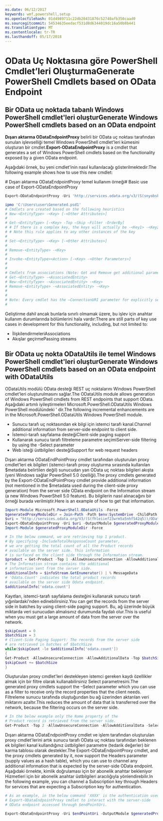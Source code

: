 ```yaml
---
ms.date: 06/12/2017
keywords: wmf,powershell,setup
ms.openlocfilehash: 01d4989711c22db20431876c52740afb350caad0
ms.sourcegitcommit: 54534635eedacf531d8d6344019dc16a50b8b441
ms.translationtype: MT
ms.contentlocale: tr-TR
ms.lasthandoff: 05/17/2018
---
```

# <a name="generate-powershell-cmdlets-based-on-odata-endpoint"></a><span data-ttu-id="cd765-102">OData Uç Noktasına göre PowerShell Cmdlet’leri Oluşturma</span><span class="sxs-lookup"><span data-stu-id="cd765-102">Generate PowerShell Cmdlets based on OData Endpoint</span></span>
<a name="generate-windows-powershell-cmdlets-based-on-an-odata-endpoint"></a><span data-ttu-id="cd765-103">Bir OData uç noktada tabanlı Windows PowerShell cmdlet'leri oluştur</span><span class="sxs-lookup"><span data-stu-id="cd765-103">Generate Windows PowerShell cmdlets based on an OData endpoint</span></span>
--------------------------------------------------------------

<span data-ttu-id="cd765-104">**Dışarı aktarma ODataEndpointProxy** belirli bir OData uç noktası tarafından sunulan işlevselliği temel Windows PowerShell cmdlet'leri kümesini oluşturan bir cmdlet.</span><span class="sxs-lookup"><span data-stu-id="cd765-104">**Export-ODataEndpointProxy** is a cmdlet that generates a set of Windows PowerShell cmdlets based on the functionality exposed by a given OData endpoint.</span></span>

<span data-ttu-id="cd765-105">Aşağıdaki örnek, bu yeni cmdlet'inin nasıl kullanılacağı gösterilmektedir:</span><span class="sxs-lookup"><span data-stu-id="cd765-105">The following example shows how to use this new cmdlet:</span></span>

<span data-ttu-id="cd765-106">\# Dışarı aktarma ODataEndpointProxy temel kullanım örneği</span><span class="sxs-lookup"><span data-stu-id="cd765-106">\# Basic use case of Export-ODataEndpointProxy</span></span>

```powershell
Export-ODataEndpointProxy -Uri 'http://services.odata.org/v3/(S(snyobsk1hhutkb2yulwldgf1))/odata/odata.svc' -OutputModule C:\Users\user\Generated.psd1

ipmo 'C:\Users\user\Generated.psd1'
# Cmdlets are created based on the following heuristics
# New-<EntityType> -<Key> [-<Other Attributes>]
#
# Get-<EntityType> [-<Key> -Top –Skip –Filter -OrderBy]
# # If there is a complex key, the keys will actually be -<Key1> -<Key2>…
# # Note this rule applies to any other instances of the key
#
# Set-<EntityType> -<Key> [-<Other Attributes>]
#
# Remove-<EntityType> -<Key>
#
# Invoke-<EntityType><Action> [-<Key> -<Other Parameters>]
#
#
# Cmdlets from associations (Note: Get and Remove get additional parameter sets)
# Get-<EntityType> -<AssociatedEntity>
# New-<EntityType> -<AssociatedEntity> -<Key>
# Remove-<EntityType> -<AssociatedEntity> -<Key>
#
#
# Note: Every cmdlet has the –ConnectionURI parameter for explicitly setting the URI of the endpoint. This normally uses the same address that you gave the Export-ODataEndpointProxy cmdlet, but can be overridden in this fashion for the sake of similar endpoints.
#
```

<span data-ttu-id="cd765-107">Geliştirme dahil ancak bunlarla sınırlı olmamak üzere, bu işlev için anahtar kullanım durumlarında bölümlerini hala vardır:</span><span class="sxs-lookup"><span data-stu-id="cd765-107">There are still parts of key use cases in development for this functionality, including, but not limited to:</span></span>
-   <span data-ttu-id="cd765-108">İlişkilendirmeleri</span><span class="sxs-lookup"><span data-stu-id="cd765-108">Associations</span></span>
-   <span data-ttu-id="cd765-109">Akışlar geçirme</span><span class="sxs-lookup"><span data-stu-id="cd765-109">Passing streams</span></span>

<a name="generate-windows-powershell-cmdlets-based-on-an-odata-endpoint-with-odatautils"></a><span data-ttu-id="cd765-110">Bir OData uç nokta ODataUtils ile temel Windows PowerShell cmdlet'leri oluştur</span><span class="sxs-lookup"><span data-stu-id="cd765-110">Generate Windows PowerShell cmdlets based on an OData endpoint with ODataUtils</span></span>
------------------------------------------------------------------------------
<span data-ttu-id="cd765-111">ODataUtils modülü OData desteği REST uç noktalarını Windows PowerShell cmdlet'leri oluşturulmasını sağlar.</span><span class="sxs-lookup"><span data-stu-id="cd765-111">The ODataUtils module allows generation of Windows PowerShell cmdlets from REST endpoints that support OData.</span></span> <span data-ttu-id="cd765-112">Aşağıdaki artımlı iyileştirmeleri Microsoft.PowerShell.ODataUtils Windows PowerShell modülündeki ' dir.</span><span class="sxs-lookup"><span data-stu-id="cd765-112">The following incremental enhancements are in the Microsoft.PowerShell.ODataUtils Windows PowerShell module.</span></span>
-   <span data-ttu-id="cd765-113">Sunucu tarafı uç noktasından ek bilgi için istemci tarafı kanal.</span><span class="sxs-lookup"><span data-stu-id="cd765-113">Channel additional information from server-side endpoint to client side.</span></span>
-   <span data-ttu-id="cd765-114">İstemci-tarafı sayfalama desteği</span><span class="sxs-lookup"><span data-stu-id="cd765-114">Client-side paging support</span></span>
-   <span data-ttu-id="cd765-115">Kullanarak sunucu tarafı filtreleme parametre seçimi</span><span class="sxs-lookup"><span data-stu-id="cd765-115">Server-side filtering by using the -Select parameter</span></span>
-   <span data-ttu-id="cd765-116">Web isteği üstbilgileri desteği</span><span class="sxs-lookup"><span data-stu-id="cd765-116">Support for web request headers</span></span>

<span data-ttu-id="cd765-117">Dışarı aktarma ODataEndPointProxy cmdlet tarafından oluşturulan proxy cmdlet'leri ek bilgileri (istemci-tarafı proxy oluşturma sırasında kullanılan $metadata belirtilen değil) sunucudan yan OData uç noktası bilgileri akışta (yeni Windows sağlar PowerShell 5.0 özelliği).</span><span class="sxs-lookup"><span data-stu-id="cd765-117">The proxy cmdlets generated by the Export-ODataEndPointProxy cmdlet provide additional information (not mentioned in the $metadata used during the client-side proxy generation) from the server side OData endpoint on the Information stream (a new Windows PowerShell 5.0 feature).</span></span> <span data-ttu-id="cd765-118">Bu bilgilerin nasıl alınacağını bir örneği burada verilmiştir.</span><span class="sxs-lookup"><span data-stu-id="cd765-118">Here is an example of how to get that information.</span></span>
```powershell
Import-Module Microsoft.PowerShell.ODataUtils -Force
$generatedProxyModuleDir = Join-Path -Path $env:SystemDrive -ChildPath 'ODataDemoProxy'
$uri = "http://services.odata.org/V3/(S(fhleiief23wrm5a5nhf542q5))/OData/OData.svc/"
Export-ODataEndpointProxy -Uri $uri -OutputModule $generatedProxyModuleDir -Force -AllowUnSecureConnection -Verbose -AllowClobber
Import-Module $generatedProxyModuleDir -Force

# In the below command, we are retrieving top 1 product.
# By specifying -IncludeTotalResponseCount parameter,
# we are getting the total count of all the Product records
# available on the server side. This information
# is surfaced on the client side through the Information stream.
$product = Get-Product -Top 1 -AllowUnsecureConnection -AllowAdditionalData -IncludeTotalResponseCount -InformationVariable infoStream
# The Information stream contains the additional
# information sent from the server side.
$additionalInfo = $infoStream.GetEnumerator() | % MessageData
# 'Odata.Count' indicates the total product records
# available on the server side Odata endpoint.
$additionalInfo['odata.count']
```

<span data-ttu-id="cd765-119">Kayıtları, istemci-tarafı sayfalama desteğini kullanarak sunucu tarafı yığınlardaki'nden edinebilirsiniz.</span><span class="sxs-lookup"><span data-stu-id="cd765-119">You can get the records from the server side in batches by using client-side paging support.</span></span> <span data-ttu-id="cd765-120">Bu, ağ üzerinde büyük miktarda veri sunucudan almalısınız durumunda faydalı olur.</span><span class="sxs-lookup"><span data-stu-id="cd765-120">This is useful when you must get a large amount of data from the server over the network.</span></span>
```powershell
$skipCount = 0
$batchSize = 3
# Client-Side Paging Support: The records from the server side
# are retrieved in batches of $batchSize
while($skipCount -le $additionalInfo['odata.count'])
{
Get-Product -AllowUnsecureConnection -AllowAdditionalData -Top $batchSize -Skip $skipCount
$skipCount += $batchSize
}
```

<span data-ttu-id="cd765-121">Oluşturulan proxy cmdlet'leri destekleyen istemci gereken kaydı özellikler almak için bir filtre olarak kullanabilirsiniz Select parametresini.</span><span class="sxs-lookup"><span data-stu-id="cd765-121">The generated proxy cmdlets support the –Select parameter which you can use as a filter to receive only the record properties that the client needs.</span></span> <span data-ttu-id="cd765-122">Filtreleme sunucu tarafında oluştuğundan bu ağ üzerinden aktarılan veri miktarını azaltır.</span><span class="sxs-lookup"><span data-stu-id="cd765-122">This reduces the amount of data that is transferred over the network, because the filtering occurs on the server side.</span></span>
```powershell
# In the below example only the Name property of the
# Product record is retrieved from the server side.
Get-Product -Top 2 -AllowUnsecureConnection -AllowAdditionalData -Select Name
```

<span data-ttu-id="cd765-123">Dışarı aktarma ODataEndpointProxy cmdlet ve işlem tarafından oluşturulan proxy cmdlet'lerini artık sunucu tarafı OData uç noktası tarafından beklenen ek bilgileri kanal kullandığınız üstbilgileri parametre (tedarik değerler) bir karma tablosu olarak destekler.</span><span class="sxs-lookup"><span data-stu-id="cd765-123">The Export-ODataEndpointProxy cmdlet, and the proxy cmdlets generated by it, now support the Headers parameter (supply values as a hash table), which you can use to channel any additional information that is expected by the server-side OData endpoint.</span></span> <span data-ttu-id="cd765-124">Aşağıdaki örnekte, kimlik doğrulaması için bir abonelik anahtar bekleniyor Hizmetleri için bir abonelik anahtar üstbilgileri aracılığıyla yönlendirebilir.</span><span class="sxs-lookup"><span data-stu-id="cd765-124">In the following example, you can channel a Subscription key through Headers for services that are expecting a Subscription key for authentication.</span></span>
```powershell
# As an example, in the below command 'XXXX' is the authentication used by the
# Export-ODataEndpointProxy cmdlet to interact with the server-side
# OData endpoint accessed through $endPointUri.

Export-ODataEndpointProxy -Uri $endPointUri -OutputModule $generatedProxyModuleDir -Force -AllowUnSecureConnection -Verbose -Headers @{'subscription-key'='XXXX'}
```
